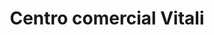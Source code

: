 ---
title: "Centro comercial Vitali"
url: /puerto-la-cruz/centro-comercial-vitali/
shop: Einkaufszentrum
---